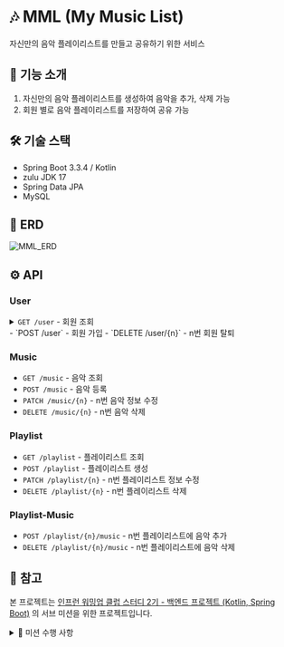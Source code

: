 # 🎶 MML (My Music List)

자신만의 음악 플레이리스트를 만들고 공유하기 위한 서비스


## 📝 기능 소개
1. 자신만의 음악 플레이리스트를 생성하여 음악을 추가, 삭제 가능
2. 회원 별로 음악 플레이리스트를 저장하여 공유 가능

## 🛠 기술 스택
- Spring Boot 3.3.4 / Kotlin
- zulu JDK 17
- Spring Data JPA
- MySQL

## 🔗 ERD

![MML_ERD](https://github.com/user-attachments/assets/f2d2c64d-5ae6-4fe6-b64d-8cf9717f2566)

## ⚙ API
### User
<details>
  
  <summary><code>GET /user</code> - 회원 조회</summary>

  **Request**
  ```json
  {}
  ```

  **Response**
  ```json
  {
    "userReponse" : [
      {
        "id" : 1,
        "email" : "ppusda@naver.com"
      },
    ]
  }
  ```

</details>
- `POST /user` - 회원 가입
- `DELETE /user/{n}` - n번 회원 탈퇴

### Music
- `GET /music` - 음악 조회
- `POST /music` - 음악 등록
- `PATCH /music/{n}` - n번 음악 정보 수정
- `DELETE /music/{n}` - n번 음악 삭제

### Playlist
- `GET /playlist` - 플레이리스트 조회
- `POST /playlist` - 플레이리스트 생성
- `PATCH /playlist/{n}` - n번 플레이리스트 정보 수정
- `DELETE /playlist/{n}` - n번 플레이리스트 삭제

### Playlist-Music
- `POST /playlist/{n}/music` - n번 플레이리스트에 음악 추가
- `DELETE /playlist/{n}/music` - n번 플레이리스트에 음악 삭제

## 📑 참고
본 프로젝트는 [인프런 워밍업 클럽 스터디 2기 - 백엔드 프로젝트 (Kotlin, Spring Boot)](https://www.inflearn.com/course/offline/warmup-club-2-be-bk) 의 서브 미션을 위한 프로젝트입니다.

<details>
  
  <summary>🎯 미션 수행 사항</summary>
  
  - [x] [미션 1] 테이블 설계하기(~10/4 금)
  - [x] [미션 2] 깃허브 리포지토리에 프로젝트 올리기(~10/4 금)
  - [x] [미션 3] REST API 설계하기(~10/8 화)
  - [ ] [미션 4] 조회 REST API 만들기(~10/15 화)
  - [ ] [미션 5] 삽입, 수정, 삭제 REST API 만들기(~10/21 월)
  - [ ] [자체 미션] 이후 고도화

</details>
